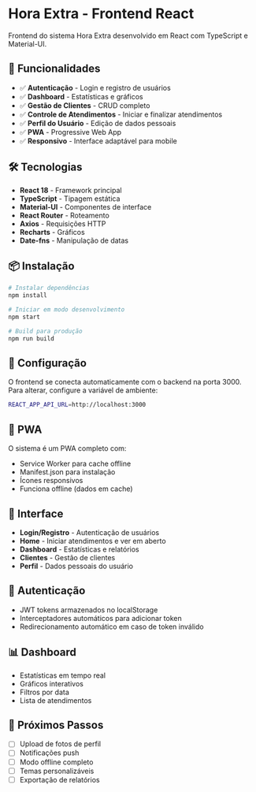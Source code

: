 # Hora Extra - Frontend React

Frontend do sistema Hora Extra desenvolvido em React com TypeScript e Material-UI.

## 🚀 Funcionalidades

- ✅ **Autenticação** - Login e registro de usuários
- ✅ **Dashboard** - Estatísticas e gráficos
- ✅ **Gestão de Clientes** - CRUD completo
- ✅ **Controle de Atendimentos** - Iniciar e finalizar atendimentos
- ✅ **Perfil do Usuário** - Edição de dados pessoais
- ✅ **PWA** - Progressive Web App
- ✅ **Responsivo** - Interface adaptável para mobile

## 🛠️ Tecnologias

- **React 18** - Framework principal
- **TypeScript** - Tipagem estática
- **Material-UI** - Componentes de interface
- **React Router** - Roteamento
- **Axios** - Requisições HTTP
- **Recharts** - Gráficos
- **Date-fns** - Manipulação de datas

## 📦 Instalação

```bash
# Instalar dependências
npm install

# Iniciar em modo desenvolvimento
npm start

# Build para produção
npm run build
```

## 🔧 Configuração

O frontend se conecta automaticamente com o backend na porta 3000. Para alterar, configure a variável de ambiente:

```bash
REACT_APP_API_URL=http://localhost:3000
```

## 📱 PWA

O sistema é um PWA completo com:
- Service Worker para cache offline
- Manifest.json para instalação
- Ícones responsivos
- Funciona offline (dados em cache)

## 🎨 Interface

- **Login/Registro** - Autenticação de usuários
- **Home** - Iniciar atendimentos e ver em aberto
- **Dashboard** - Estatísticas e relatórios
- **Clientes** - Gestão de clientes
- **Perfil** - Dados pessoais do usuário

## 🔐 Autenticação

- JWT tokens armazenados no localStorage
- Interceptadores automáticos para adicionar token
- Redirecionamento automático em caso de token inválido

## 📊 Dashboard

- Estatísticas em tempo real
- Gráficos interativos
- Filtros por data
- Lista de atendimentos

## 🎯 Próximos Passos

- [ ] Upload de fotos de perfil
- [ ] Notificações push
- [ ] Modo offline completo
- [ ] Temas personalizáveis
- [ ] Exportação de relatórios
